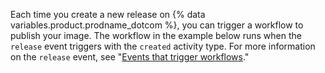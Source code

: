 Each time you create a new release on {% data variables.product.prodname_dotcom %}, you can trigger a workflow to publish your image. The workflow in the example below runs when the `release` event triggers with the `created` activity type. For more information on the `release` event, see "[Events that trigger workflows](/actions/reference/events-that-trigger-workflows#release)."
